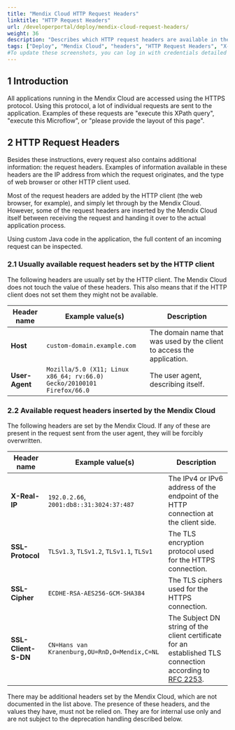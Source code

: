 ```yaml
---
title: "Mendix Cloud HTTP Request Headers"
linktitle: "HTTP Request Headers"
url: /developerportal/deploy/mendix-cloud-request-headers/
weight: 36
description: "Describes which HTTP request headers are available in the Mendix Cloud."
tags: ["Deploy", "Mendix Cloud", "headers", "HTTP Request Headers", "X-Real-IP", "SSL-Protocol", "SSL-Cipher", "SSL-Client-S-DN"]
#To update these screenshots, you can log in with credentials detailed in How to Update Screenshots Using Team Apps.
---
```


## 1 Introduction

All applications running in the Mendix Cloud are accessed using the HTTPS protocol. Using this protocol, a lot of individual requests are sent to the application. Examples of these requests are "execute this XPath query", "execute this Microflow", or "please provide the layout of this page".

## 2 HTTP Request Headers

Besides these instructions, every request also contains additional information: the request headers. Examples of information available in these headers are the IP address from which the request originates, and the type of web browser or other HTTP client used.

Most of the request headers are added by the HTTP client (the web browser, for example), and simply let through by the Mendix Cloud. However, some of the request headers are inserted by the Mendix Cloud itself between receiving the request and handing it over to the actual application process.

Using custom Java code in the application, the full content of an incoming request can be inspected.

### 2.1 Usually available request headers set by the HTTP client

The following headers are usually set by the HTTP client. The Mendix Cloud does not touch the value of these headers. This also means that if the HTTP client does not set them they might not be available.

| Header name                                 | Example value(s)                                             | Description |
| ------------------------------------------- | ------------------------------------------------------------ | ------------------------------------------------------------ |
| **Host**                                    | `custom-domain.example.com`                                  | The domain name that was used by the client to access the application. |
| **User-Agent**                              | `Mozilla/5.0 (X11; Linux x86_64; rv:66.0) Gecko/20100101 Firefox/66.0` | The user agent, describing itself. |

### 2.2 Available request headers inserted by the Mendix Cloud

The following headers are set by the Mendix Cloud. If any of these are present in the request sent from the user agent, they will be forcibly overwritten.

| Header name                                 | Example value(s)                                             | Description
| ------------------------------------------- | ------------------------------------------------------------ | ------------------------------------------------------------ |
| **X-Real-IP**                               | `192.0.2.66`, `2001:db8::31:3024:37:487`                     | The IPv4 or IPv6 address of the endpoint of the HTTP connection at the client side. |
| **SSL-Protocol**                            | `TLSv1.3`, `TLSv1.2`, `TLSv1.1`, `TLSv1`                     | The TLS encryption protocol used for the HTTPS connection. |
| **SSL-Cipher**                              | `ECDHE-RSA-AES256-GCM-SHA384`                                | The TLS ciphers used for the HTTPS connection. |
| **SSL-Client-S-DN**                         | `CN=Hans van Kranenburg,OU=RnD,O=Mendix,C=NL`                | The Subject DN string of the client certificate for an established TLS connection according to [RFC 2253](https://tools.ietf.org/html/rfc2253). |

There may be additional headers set by the Mendix Cloud, which are not documented in the list above. The presence of these headers, and the values they have, must not be relied on. They are for internal use only and are not subject to the deprecation handling described below.
